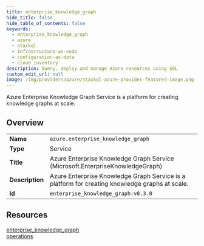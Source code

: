 ```yaml
---
title: enterprise_knowledge_graph
hide_title: false
hide_table_of_contents: false
keywords:
  - enterprise_knowledge_graph
  - azure
  - stackql
  - infrastructure-as-code
  - configuration-as-data
  - cloud inventory
description: Query, deploy and manage Azure resources using SQL
custom_edit_url: null
image: /img/providers/azure/stackql-azure-provider-featured-image.png
---
```

Azure Enterprise Knowledge Graph Service is a platform for creating knowledge graphs at scale.  
    

## Overview
<table><tbody>
<tr><td><b>Name</b></td><td><code>azure.enterprise_knowledge_graph</code></td></tr>
<tr><td><b>Type</b></td><td>Service</td></tr>
<tr><td><b>Title</b></td><td>Azure Enterprise Knowledge Graph Service (Microsoft.EnterpriseKnowledgeGraph)</td></tr>
<tr><td><b>Description</b></td><td>Azure Enterprise Knowledge Graph Service is a platform for creating knowledge graphs at scale.</td></tr>
<tr><td><b>Id</b></td><td><code>enterprise_knowledge_graph:v0.3.0</code></td></tr>
</tbody></table>

## Resources
<div class="row">
<div class="providerDocColumn">
<a href="/providers/azure/enterprise_knowledge_graph/enterprise_knowledge_graph/">enterprise_knowledge_graph</a><br />
</div>
<div class="providerDocColumn">
<a href="/providers/azure/enterprise_knowledge_graph/operations/">operations</a><br />
</div>
</div>
